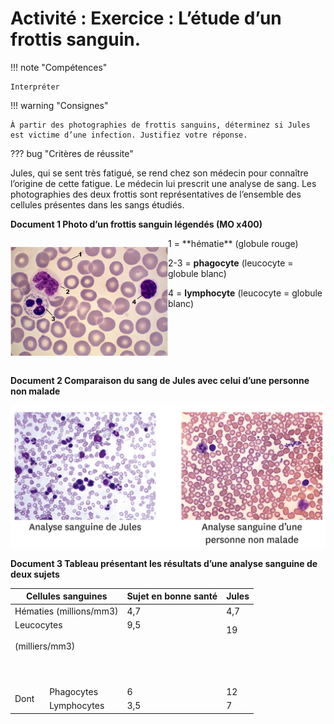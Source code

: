 # Activité : Exercice : L’étude d’un frottis sanguin.

!!! note "Compétences"

    Interpréter 

!!! warning "Consignes"

    À partir des photographies de frottis sanguins, déterminez si Jules est victime d’une infection. Justifiez votre réponse.

    
??? bug "Critères de réussite"



Jules, qui se sent très fatigué, se rend chez son médecin pour connaître l’origine de cette fatigue. Le médecin lui prescrit une analyse de sang.
Les photographies des deux frottis sont représentatives de l’ensemble des cellules présentes dans les sangs étudiés.



**Document 1 Photo d’un frottis sanguin légendés (MO x400)**

<div markdown style="display:flex; flex-direction: row;">
<div markdown style="flex: 1 1 0; flex-direction: row;">

![](Pictures/frottisSanguinMalade.jpg)
</div>
<div markdown style="flex: 1 1 0;  flex-direction: column;">
1 = **hématie** (globule rouge)

2-3 = **phagocyte** (leucocyte = globule blanc)

4 = **lymphocyte** (leucocyte = globule blanc)
</div>
</div>

**Document 2 Comparaison du sang de Jules avec celui d’une personne non malade**

![](Pictures/frottisSanguinMaladeEtSain.png)


**Document 3 Tableau présentant les résultats d’une analyse sanguine de deux sujets**

<table>
<thead>
  <tr>
    <th colspan="2">Cellules sanguines</th>
    <th>Sujet en bonne santé</th>
    <th>Jules</th>
  </tr>
</thead>
<tbody>
  <tr>
    <td colspan="2">Hématies (millions/mm3)</td>
    <td>4,7</td>
    <td>4,7</td>
  </tr>
  <tr>
    <td colspan="2">Leucocytes<br> <br>(milliers/mm3)<br> <br><br> <br></td>
    <td>9,5<br> <br> <br> <br><br> <br></td>
    <td>19<br> <br><br> <br><br> </td>
  </tr>
  <tr>
    <td rowspan="2">Dont</td>
    <td>Phagocytes</td>
    <td>6</td>
    <td>12</td>
  </tr>
  <tr>
    <td>Lymphocytes</td>
    <td>3,5</td>
    <td>7</td>
  </tr>
</tbody>
</table>

